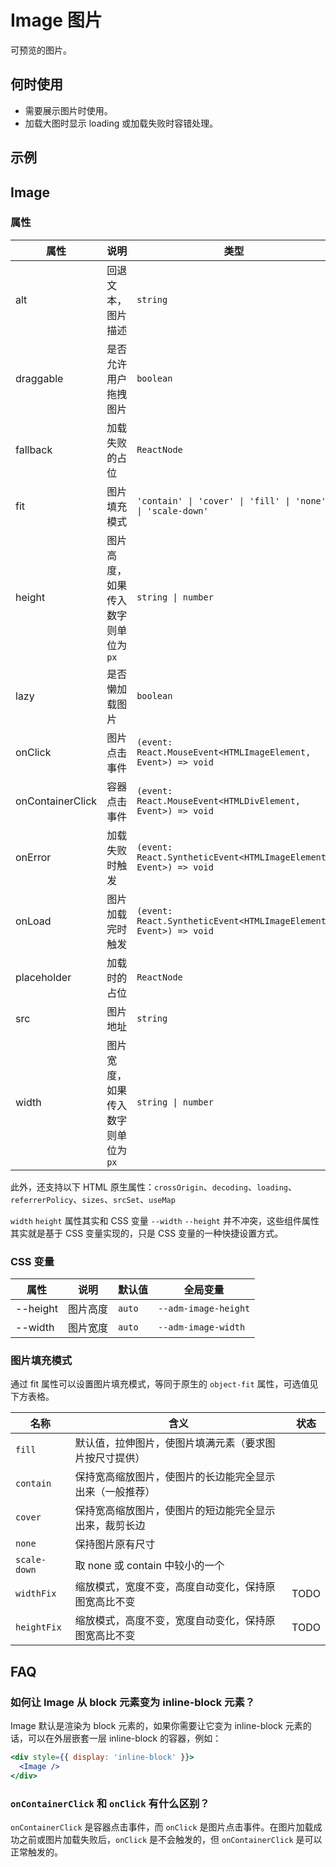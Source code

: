 # Image 图片

可预览的图片。

## 何时使用

- 需要展示图片时使用。
- 加载大图时显示 loading 或加载失败时容错处理。

## 示例

<code src="./demos/demo1.tsx"></code>

<code src="./demos/demo2.tsx" debug></code>

## Image

### 属性

| 属性 | 说明 | 类型 | 默认值 |
| --- | --- | --- | --- |
| alt | 回退文本，图片描述 | `string` | - |
| draggable | 是否允许用户拖拽图片 | `boolean` | `false` |
| fallback | 加载失败的占位 | `ReactNode` | 默认占位 |
| fit | 图片填充模式 | `'contain' \| 'cover' \| 'fill' \| 'none' \| 'scale-down'` | `'fill'` |
| height | 图片高度，如果传入数字则单位为 `px` | `string \| number` | - |
| lazy | 是否懒加载图片 | `boolean` | `false` |
| onClick | 图片点击事件 | `(event: React.MouseEvent<HTMLImageElement, Event>) => void` | - |
| onContainerClick | 容器点击事件 | `(event: React.MouseEvent<HTMLDivElement, Event>) => void` | - |
| onError | 加载失败时触发 | `(event: React.SyntheticEvent<HTMLImageElement, Event>) => void` | - |
| onLoad | 图片加载完时触发 | `(event: React.SyntheticEvent<HTMLImageElement, Event>) => void` | - |
| placeholder | 加载时的占位 | `ReactNode` | 默认占位 |
| src | 图片地址 | `string` | - |
| width | 图片宽度，如果传入数字则单位为 `px` | `string \| number` | - |

此外，还支持以下 HTML 原生属性：`crossOrigin`、`decoding`、`loading`、`referrerPolicy`、`sizes`、`srcSet`、`useMap`

`width` `height` 属性其实和 CSS 变量 `--width` `--height` 并不冲突，这些组件属性其实就是基于 CSS 变量实现的，只是 CSS 变量的一种快捷设置方式。

### CSS 变量

| 属性     | 说明     | 默认值 | 全局变量             |
| -------- | -------- | ------ | -------------------- |
| --height | 图片高度 | `auto` | `--adm-image-height` |
| --width  | 图片宽度 | `auto` | `--adm-image-width`  |

### 图片填充模式

通过 fit 属性可以设置图片填充模式，等同于原生的 `object-fit` 属性，可选值见下方表格。

| 名称 | 含义 | 状态 |
| --- | --- | --- |
| `fill` | 默认值，拉伸图片，使图片填满元素（要求图片按尺寸提供） |  |
| `contain` | 保持宽高缩放图片，使图片的长边能完全显示出来（一般推荐） |  |
| `cover` | 保持宽高缩放图片，使图片的短边能完全显示出来，裁剪长边 |  |
| `none` | 保持图片原有尺寸 |  |
| `scale-down` | 取 none 或 contain 中较小的一个 |  |
| `widthFix` | 缩放模式，宽度不变，高度自动变化，保持原图宽高比不变 | TODO |
| `heightFix` | 缩放模式，高度不变，宽度自动变化，保持原图宽高比不变 | TODO |

## FAQ

### 如何让 Image 从 block 元素变为 inline-block 元素？

Image 默认是渲染为 block 元素的，如果你需要让它变为 inline-block 元素的话，可以在外层嵌套一层 inline-block 的容器，例如：

```jsx
<div style={{ display: 'inline-block' }}>
  <Image />
</div>
```

### `onContainerClick` 和 `onClick` 有什么区别？

`onContainerClick` 是容器点击事件，而 `onClick` 是图片点击事件。在图片加载成功之前或图片加载失败后，`onClick` 是不会触发的，但 `onContainerClick` 是可以正常触发的。

